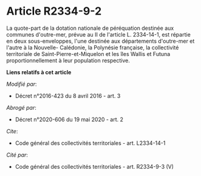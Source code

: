 # Article R2334-9-2

La quote-part de la dotation nationale de péréquation destinée aux communes d'outre-mer, prévue au II de l'article L.
2334-14-1, est répartie en deux sous-enveloppes, l'une destinée aux départements d'outre-mer et l'autre à la Nouvelle-
Calédonie, la Polynésie française, la collectivité territoriale de Saint-Pierre-et-Miquelon et les îles Wallis et Futuna
proportionnellement à leur population respective.

**Liens relatifs à cet article**

_Modifié par_:

  - Décret n°2016-423 du 8 avril 2016 - art. 3

_Abrogé par_:

  - Décret n°2020-606 du 19 mai 2020 - art. 2

_Cite_:

  - Code général des collectivités territoriales - art. L2334-14-1

_Cité par_:

  - Code général des collectivités territoriales - art. R2334-9-3 (V)
